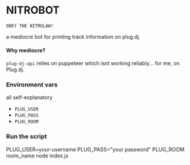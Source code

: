 # NITROBOT
`OBEY THE NITROLAW!`

a mediocre bot for printing track information on plug.dj. 

#### Why mediocre?

`plug-dj-api` relies on puppeteer which isnt working reliably... for me, on Plug.dj. 

### Environment vars

all self-explanatory

* `PLUG_USER`
* `PLUG_PASS`
* `PLUG_ROOM`

### Run the script

PLUG_USER=your-username PLUG_PASS="your password" PLUG_ROOM room_name node index.js
